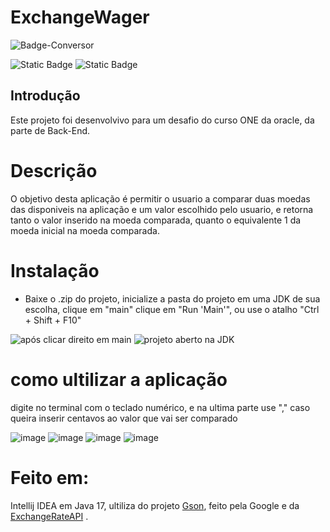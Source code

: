 # ExchangeWager
![Badge-Conversor](https://github.com/user-attachments/assets/64ab4e45-a9f5-4526-b992-b41f893daa35)

![Static Badge](https://img.shields.io/badge/status-finished-green)
![Static Badge](https://img.shields.io/badge/release_date-june-gold)

## Introdução
Este projeto foi desenvolvivo para um desafio do curso ONE da oracle, da parte de Back-End.

# Descrição
O objetivo desta aplicação é permitir o usuario a comparar duas moedas das disponiveis na aplicação e um valor escolhido pelo usuario, e retorna tanto o valor inserido na moeda comparada, quanto o equivalente 1 da moeda inicial na moeda comparada. 
# Instalação
* Baixe o .zip do projeto, inicialize a pasta do projeto em uma JDK de sua escolha, clique em "main" clique em "Run 'Main'", ou use o atalho "Ctrl + Shift + F10"
  
![após clicar direito em main](https://github.com/user-attachments/assets/a844afca-8c57-421c-a5ad-7b5b2a07e5c9)
![projeto aberto na JDK](https://github.com/user-attachments/assets/1b430325-37fa-4320-ba6f-76e4ca1eec0c)
# como ultilizar a aplicação
digite no terminal com o teclado numérico, e na ultima parte use "," caso queira inserir centavos ao valor que vai ser comparado

![image](https://github.com/user-attachments/assets/21b9f8aa-d492-4e96-8fd1-ab81fbcd2c3f)
![image](https://github.com/user-attachments/assets/634634c9-ffb6-42cf-bb53-3f8620eea5f0)
![image](https://github.com/user-attachments/assets/7a228a74-fef8-4182-98e3-86c93aa6684a)
![image](https://github.com/user-attachments/assets/3f280491-85da-4414-8142-efdca2301638)

# Feito em:
 Intellij IDEA em Java 17, ultiliza do projeto [Gson](https://github.com/google/gson?tab=readme-ov-file), feito pela Google e da [ExchangeRateAPI](https://www.exchangerate-api.com) .
